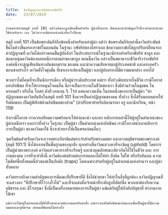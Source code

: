```yaml
---
title:  ข้อสัญญาหลายข้อของกษัตริย์
date:   23/07/2019
---
```


`อ่านพระธรรมสดุดี บทที่ 101 แม้ว่าเดิมจะถูกเขียนขึ้นสำหรับ ผู้นำทั้งหลาย มีคำแนะนำสำคัญอะไรที่เราสามารถนำมาใช้สำหรับเรา เอง ไม่ว่าเราจะมีตำแหน่งหน้าที่อะไรก็ตาม`

สดุดี บทที่ 101 เป็นข้อพระคัมภีร์อีกข้อหนึ่งสำหรับเหล่าผู้นำ แม้ว่า ข้อพระคัมภีร์เหล่านี้ดาวิดประพันธ์ขึ้นในช่วงขึ้นครองราชย์ในตอนต้น ในฐานะ กษัตริย์ของอิสราเอล ข้อความบางข้อได้ถูกปรับเปลี่ยนจากคำปฏิญาณที่ ดาวิดได้กล่าวตอนขึ้นสู่บัลลังก์ ในประสบการณ์ในฐานะนักรบสำหรับกษัตริย์ ซาอูล และต่อมาหนุ่มดาวิดต้องหลบหนีการตามล่าของซาอูล ตอนนี้ดาวิด กล่าวเป็นพยานจากชีวิตจริงว่ากษัตริย์องค์หนึ่งจะสูญเสียเส้นทางอันชอบธรรม ของตน และนำความเสียหายมาสู่ประเทศชาติ และครอบครัวของเขาอย่างไร ดาวิดตั้งใจมุ่งมั่น ที่เขาเองจะต้องเป็นผู้นำ และผู้ปกครองที่มีความแตกต่าง ออกไป

พวกเราไม่กี่คนที่จะเป็นนักการเมือง หรือผู้นำระดับประเทศ แต่เรา ทั้งปวงมีบทบาทในชีวิต เรามีโอกาสแห่งอิทธิพล ที่จะให้การหนุนใจคนอื่น นี่อาจเป็นการงานในชีวิตของเรา ซึ่งมีส่วนร่วมในชุมชน ในครอบครัว หรือใน โบสถ์ ดังที่ เอลเลน จี. ไว้ท์ แสดงความเห็น ในบทหนึ่งของการเป็นผู้นำ “คำ ปฏิญาณของดาวิดบันทึกในสดุดี บทที่ 101 ซึ่งควรเป็นคำปฏิญาณของคน ทั้งปวง ซึ่งได้รับมอบหมายให้รับผิดชอบ เป็นผู้พิทักษ์ด้านอิทธิพลของบ้าน” (คำปรึกษาสำหรับบิดามารดา ครู และนักเรียน, หน้า 119)

ถ้าเรามีโอกาส เราควรเตรียมความพร้อมจะให้คำแนะนำ และยก หลักการเหล่านี้ให้ผู้อยู่ในตำแหน่งของผู้นำเหนือเรา และเราทั้งปวง ในฐานะ เป็นผู้นำ เป็นตำแหน่งแห่งอิทธิพล เรามีโอกาสนำเอาหลักการ การเป็นผู้นำ ของดาวิดมาใช้ ซึ่งจะช่วยเราให้เป็นพรแก่คนอื่นๆ

จุดเริ่มต้นสำหรับดาวิดจะถวายพระเกียรติแด่พระเจ้าสำหรับพระเมตตา และความยุติธรรมของพระองค์ (สดุดี 101:1) ซึ่งได้กลายเป็นพื้นฐานของทุกสิ่ง ทุกอย่างที่ดาวิดแสวงหาที่จะเชิดชู (uphold) โดยการเป็นผู้นำของพระองค์ ดาวิดแสวงหาทางที่จะเรียนรู้ และนำคุณลักษณะเดียวกันไปใช้ในชีวิต และ การงานของตน การที่จะทำสิ่งนี้ ดาวิดต้องต่อต้านต่อการทดลองไม่ให้ทำ สิ่งผิด ไม่ให้ หรือรับสินบน ความไม่สัตย์ซื่อทั้งหมดนี้ล้วนแต่เป็นกับดัก (traps) โดยเฉพาะสำหรับผู้อยู่ในตำแหน่งแห่งอำนาจ และผู้นำทั้งหลาย

ดาวิดทราบถึงความสำคัญของการมีคณะที่ปรึกษาที่ดี ซึ่งได้ช่วยเขา ให้ทำในสิ่งที่ถูกต้อง ดาวิดปฏิญาณที่จะแสวงหา “ที่ปรึกษาที่ไว้วางใจได้” และที่จะแต่งตั้งเจ้าหน้าที่ระดับสูงที่สัตย์ซื่อ พวกเขาต้องรักความยุติธรรม และ มีใจกรุณา ซึ่งนี่เป็นเครื่องหมายของการเป็นผู้นำ แม้แต่กับผู้ใต้บังคับบัญชาที่ ทำงานภายใต้เขา

`แม้เราจะไม่อยู่ในตำแหน่งที่มีที่ปรึกษาและพนักงานคอยรับคำสั่ง แต่เราจะเสริมอิทธิพลแก่ตนเองเพื่อเป็นผู้นำที่มีความเมตตาและยุติธรรม ต่อคนที่ขัดสนได้อย่างไร`